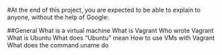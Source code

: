 #At the end of this project, you are expected to be able to explain to anyone, without the help of Google:

##General
What is a virtual machine
What is Vagrant
Who wrote Vagrant
What is Ubuntu
What does “Ubuntu” mean
How to use VMs with Vagrant
What does the command uname do
